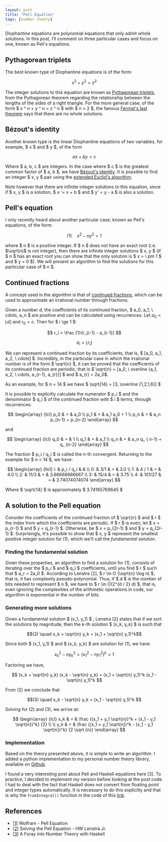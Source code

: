 ```yaml
---
layout: post
title: "Pell Equation"
tags: [number theory]
---
```


Diophantine equations are polynomial equations that only admit whole solutions. In this post, I’ll comment on three particular cases and focus on one, known as Pell's equations.

## Pythagorean triplets

The best known type of Diophantine equations is of the form:

$$x ^ 2 + y ^ 2 = z ^ 2$$

The integer solutions to this equation are known as [Pythagorean triplets](https://en.wikipedia.org/wiki/Pythagorean_triple), from the Pythagorean theorem regarding the relationship between the lengths of the sides of a right triangle.
For the more general case, of the form $ x ^ n + y ^ n = z ^ n $ with $ n > 2 $, the famous [Fermat's last theorem](https://en.wikipedia.org/wiki/Fermat%27s_Last_Theorem) says that there are no whole solutions.

## Bézout's identity

Another known type is the linear Diophantine equations of two variables, for example, $ x $ and $ y $, of the form

$$ ax + by = c $$

Where $ a, b, c $ are integers. In the case where $ c $ is the greatest common factor of $ a, b $, we have [Bézout's identity](https://en.wikipedia.org/wiki/B%C3%A9zout%27s_identity). It is possible to find an integer $ x, y $ pair using the [extended Euclid's algorithm](https://en.wikipedia.org/wiki/Extended_Euclidean_algorithm).

Note however that there are infinite integer solutions to this equation, since if $ x, y $ is a solution, $ x '= x + b $ and $ y' = y - a $ is also a solution.

## Pell's equation

I only recently heard about another particular case, known as Pell's equations, of the form:

$$(1) \quad x ^ 2 - ny ^ 2 = 1 $$

where $ n $ is a positive integer. If $ n $ does not have an exact root (i.e. $\sqrt(n)$ is not integer), then there are infinite integer solutions $ x, y $ (if $ n $ has an exact root you can show that the only solution is $ x = \ pm 1 $ and $ y = 0 $). We will present an algorithm to find the solutions for this particular case of $ n $.

## Continued fractions

A concept used in the algorithm is that of [continued fractions](https://en.wikipedia.org/wiki/Continued_fraction), which can be used to approximate an irrational number through fractions.

Given a number $d$, the coefficients of its continued fraction, $ a_0, a_1, \ cdots, a_n $ are positive and can be calculated using recurrences. Let $a_0 = \lfloor d \rfloor$ and $r_0 = c$. Then for $ i \ge 1 $:

$$ r_i = \frac {1}{r_{i-1} - a_{i-1}} $$

$$ a_i = \lfloor r_i \rfloor $$

We can represent a continued fraction by its coefficients, that is, $ [a_0, a_1, a_2, \ cdots] $. Incredibly, in the particular case in which the irrational number is of the form $ \sqrt{n} $, it can be proved that the coefficients of its continued fraction are periodic, that is $ \sqrt{n} = [a_0, \ overline {a_1, a_2, \ cdots, a_{r-1}, a_{r}}] $ and $ a_{r} = 2a_0$.

As an example, for $ n = 14 $ we have $ \sqrt{14} = [3, \overline {1,2,1,6}] $

It is possible to explicitly calculate the numerator $ p_i $ and the denominator $ q_i $ of the continued fraction with $ i $ terms, through recurrences:

$$
\begin{array} {lcl}
p_0 & = & a_0 \\
p_1 & = & a_1 a_0 + 1 \\
p_n & = & a_n p_{n-1} + p_{n-2}
\end{array}
$$

and

$$
\begin{array} {lcl}
q_0 & = & 1 \\
q_1 & = & a_1 \\
q_n & = & a_n q_ { n-1} + q_ {n-2}
\end{array}
$$

The fraction $ p_i / q_i $ is called the $n$-th convergent. Returning to the example for $ n = 14 $, we have:

$$
\begin{array} {llcl}
i: & p_i / q_i & & \\
0: & 3/1 & = & 3.0 \\
1: & 4 / 1 & = & 4.0 \\
2: & 11/3 & = & 3.66666666667 \\
3: & 15/4 & = & 3.75 \\
4: & 101/27 & = & 3.74074074074
\end{array}
$$

Where $ \sqrt{14} $ is approximately $ 3.74165769645 $

## A solution to the Pell equation

Consider the coefficients of the continued fraction of $ \sqrt{n} $ and $ r $ the index from which the coefficients are periodic.
If $ r $ is even, let $ x = p_{r-1} $ and $ y = q_{r-1} $. Otherwise, be $ x = p_{2r-1} $ and $ y = q_{2r-1} $. Surprisingly, it's possible to show that $ x, y $ represent the smallest positive integer solution for (1), which we'll call the *fundamental solution*.

### Finding the fundamental solution

Given these properties, an algorithm to find a solution for (1), consists of iterating over the $ p_i $ and $ q_i $ coefficients, until you find $ r $ such that $ a_r = 2a_0 $. According to Lenstra [2], $ r \in O (\sqrt{n} \log n) $, that is, it has complexity pseudo-polynomial. Thus, if $ d $ is the number of bits needed to represent $ n $, we have to $ r \in O(2^{d / 2} d) $, that is, even ignoring the complexities of the arithmetic operations in code, our algorithm is exponential in the number of bits.

### Generating more solutions

Given a fundamental solution $ (x_1, y_1) $ , Lenstra [2] states that if we sort the solutions by magnitude, then the $k$-th solution $ (x_k, y_k) $ is such that

$$(2) \quad x_k + \sqrt{n} y_k = (x_1 + \sqrt{n} y_1)^k$$

Since both $ (x_1, y_1) $ and $ (x_k, y_k) $ are solution for (1), we have:

$$ x_k^2 - ny_k^2 = (x_1^2 - ny_1^2)^k = 1 $$

Factoring we have,

$$ (x_k + \sqrt{n} y_k) (x_k - \sqrt{n} y_k) = (x_1 + \sqrt{n} y_1)^k (x_1 - \sqrt{n} y_1)^k $$

From (2) we conclude that

$$(3) \quad x_k - \sqrt{n} y_k = (x_1 - \sqrt{n} y_1)^k $$

Solving for (2) and (3), we arrive at:

$$
\begin{array} {lcl}
x_k & = & \frac {(x_1 + y_1 \sqrt{n})^k + (x_1 - y_1 \sqrt{n})^k} {2} \\
\\
y_k & = & \frac {(x_1 + y_1 \sqrt{n})^k - (x_1 - y_1 \sqrt{n})^k} {2 \sqrt {n}}
\end{array}
$$

### Implementation

Based on the theory presented above, it is simple to write an algorithm. I added a python implementation to my personal number theory library, available on [Github](https://github.com/kunigami/pynumbers/blob/master/pell.py).

I found a very interesting post about Pell and Haskell equations here [3]. To practice, I decided to implement my version before looking at the post code. I had to deal with the fact that Haskell does not convert from floating point and integer types automatically. It is necessary to do this explicitly and that is why the `fromIntegral()` function in the code of this [link](https://github.com/kunigami/Blog-Examples/blob/master/pell-equations/pell.hs).

## References

* [[1](https://mathworld.wolfram.com/PellEquation.html)] Wolfram - Pell Equation
* [[2](http://www.ams.org/notices/200202/fea-lenstra.pdf)] Solving the Pell Equation - HW Lenstra Jr.
* [[3](https://www.akalin.com/number-theory-haskell-foray)] A Foray into Number Theory with Haskell
